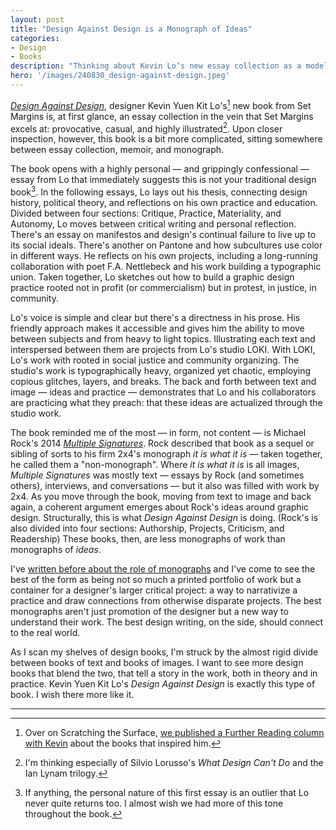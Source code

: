 ```yaml
---
layout: post
title: "Design Against Design is a Monograph of Ideas"
categories:
- Design
- Books
description: "Thinking about Kevin Lo’s new essay collection as a model for a new type of design book."
hero: '/images/240830_design-against-design.jpeg'
---
```


[*Design Against Design*](https://www.setmargins.press/books/design-against-design/), designer Kevin Yuen Kit Lo's[^1] new book from Set Margins is, at first glance, an essay collection in the vein that Set Margins excels at: provocative, casual, and highly illustrated[^2]. Upon closer inspection, however, this book is a bit more complicated, sitting somewhere between essay collection, memoir, and monograph.

The book opens with a highly personal — and grippingly confessional — essay from Lo that immediately suggests this is not your traditional design book[^3]. In the following essays, Lo lays out his thesis, connecting design history, political theory, and reflections on his own practice and education. Divided between four sections: Critique, Practice, Materiality, and Autonomy, Lo moves between critical writing and personal reflection. There's an essay on manifestos and design's continual failure to live up to its social ideals. There's another on Pantone and how subcultures use color in different ways. He reflects on his own projects, including a long-running collaboration with poet F.A. Nettlebeck and his work building a typographic union. Taken together, Lo sketches out how to build a graphic design practice rooted not in profit (or commercialism) but in protest, in justice, in community.

Lo's voice is simple and clear but there's a directness in his prose. His friendly approach makes it accessible and gives him the ability to move between subjects and from heavy to light topics. Illustrating each text and interspersed between them are projects from Lo's studio LOKI. With LOKI, Lo's work with rooted in social justice and community organizing. The studio's work is typographically heavy, organized yet chaotic, employing copious glitches, layers, and breaks. The back and forth between text and image — ideas and practice — demonstrates that Lo and his collaborators are practicing what they preach: that these ideas are actualized through the studio work.  

The book reminded me of the most — in form, not content — is Michael Rock's 2014 [*Multiple Signatures*](https://2x4.org/work/multiple-signatures-on-designers-authors-readers-and-users/). Rock described that book as a sequel or sibling of sorts to his firm 2x4's monograph *it is what it is* — taken together, he called them a "non-monograph". Where *it is what it is* is all images, *Multiple Signatures* was mostly text — essays by Rock (and sometimes others), interviews, and conversations — but it also was filled with work by 2x4. As you move through the book, moving from text to image and back again, a coherent argument emerges about Rock's ideas around graphic design. Structurally, this is what *Design Against Design* is doing. (Rock's is also divided into four sections: Authorship, Projects, Criticism, and Readership) These books, then, are less monographs of work than monographs of *ideas*. 

I've [written before about the role of monographs](https://www.jarrettfuller.blog/2017/05/on-monographs/) and I've come to see the best of the form as being not so much a printed portfolio of work but a container for a designer's larger critical project: a way to narrativize a practice and draw connections from otherwise disparate projects. The best monographs aren't just promotion of the designer but a new way to understand their work. The best design writing, on the side, should connect to the real world.

As I scan my shelves of design books, I'm struck by the almost rigid divide between books of text and books of images. I want to see more design books that blend the two, that tell a story in the work, both in theory and in practice. Kevin Yuen Kit Lo's *Design Against Design* is exactly this type of book. I wish there more like it. 

* * * 

[^1]: Over on Scratching the Surface, [we published a Further Reading column with Kevin](https://scratchingthesurface.fm/stories/kevin-lo-books) about the books that inspired him. 

[^2]: I'm thinking especially of Silvio Lorusso's *What Design Can't Do* and the Ian Lynam trilogy.

[^3]: If anything, the personal nature of this first essay is an outlier that Lo never quite returns too. I almost wish we had more of this tone throughout the book. 